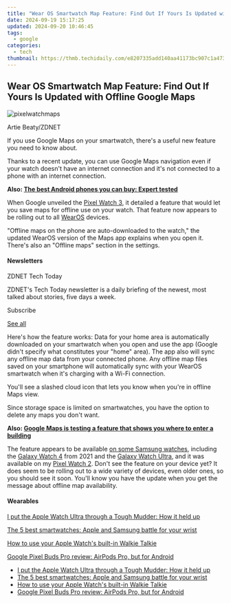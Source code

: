 ```yaml
---
title: "Wear OS Smartwatch Map Feature: Find Out If Yours Is Updated with Offline Google Maps"
date: 2024-09-19 15:17:25
updated: 2024-09-20 10:46:45
tags:
  - google
categories:
  - tech
thumbnail: https://thmb.techidaily.com/e8207335add140aa41173bc907c1a473d602bd8fa2c8281dbf1ed71dadcf9f50.jpg
---
```


## Wear OS Smartwatch Map Feature: Find Out If Yours Is Updated with Offline Google Maps

![pixelwatchmaps](https://www.zdnet.com/a/img/resize/20243bbc875b50cc68593d364b3d713b840b6115/2024/08/20/2bd6e757-8ced-4bff-8543-34e8f0870d5c/pixelwatchmaps.jpg?auto=webp&width=1280)

Artie Beaty/ZDNET

If you use Google Maps on your smartwatch, there's a useful new feature you need to know about.

Thanks to a recent update, you can use Google Maps navigation even if your watch doesn't have an internet connection and it's not connected to a phone with an internet connection. 

**Also: [The best Android phones you can buy: Expert tested](https://www.zdnet.com/article/best-android-phone/)**

When Google unveiled the [Pixel Watch 3](https://www.zdnet.com/article/google-pixel-watch-3-key-specs-features-price-and-everything-else-you-need-to-know/), it detailed a feature that would let you save maps for offline use on your watch. That feature now appears to be rolling out to all [WearOS](https://www.zdnet.com/article/5-ways-to-get-more-out-of-your-wearos-smartwatch/) devices.

"Offline maps on the phone are auto-downloaded to the watch," the updated WearOS version of the Maps app explains when you open it. There's also an "Offline maps" section in the settings. 

#### Newsletters

ZDNET Tech Today

ZDNET's Tech Today newsletter is a daily briefing of the newest, most talked about stories, five days a week.

 Subscribe

[See all](https://www.zdnet.com/newsletters/)

Here's how the feature works: Data for your home area is automatically downloaded on your smartwatch when you open and use the app (Google didn't specify what constitutes your "home" area). The app also will sync any offline map data from your connected phone. Any offline map files saved on your smartphone will automatically sync with your WearOS smartwatch when it's charging with a Wi-Fi connection.

You'll see a slashed cloud icon that lets you know when you're in offline Maps view.

Since storage space is limited on smartwatches, you have the option to delete any maps you don't want. 

**Also: [Google Maps is testing a feature that shows you where to enter a building](https://www.zdnet.com/article/google-maps-is-testing-a-feature-that-shows-you-where-to-enter-a-building/)**

The feature appears to be available [on some Samsung watches](https://www.sammobile.com/news/galaxy-watches-google-maps-offline-wear-os/), including the [Galaxy Watch 4](https://www.zdnet.com/product/samsung-galaxy-watch-4-classic/) from 2021 and the [Galaxy Watch Ultra](https://www.zdnet.com/article/ive-tested-dozens-of-smartwatches-but-im-wearing-the-galaxy-ultra-watch-long-term/), and it was available on my [Pixel Watch 2](https://www.zdnet.com/article/google-pixel-watch-2-review/). Don't see the feature on your device yet? It does seem to be rolling out to a wide variety of devices, even older ones, so you should see it soon. You'll know you have the update when you get the message about offline map availability.

#### Wearables

[I put the Apple Watch Ultra through a Tough Mudder: How it held up](https://www.zdnet.com/article/apple-watch-ultra-review/ "I put the Apple Watch Ultra through a Tough Mudder: How it held up")

[The 5 best smartwatches: Apple and Samsung battle for your wrist](https://www.zdnet.com/article/best-smartwatch/ "The 5 best smartwatches: Apple and Samsung battle for your wrist")

[How to use your Apple Watch's built-in Walkie Talkie](https://www.zdnet.com/article/how-to-use-your-apple-watchs-built-in-walkie-talkie/ "How to use your Apple Watch's built-in Walkie Talkie")

[Google Pixel Buds Pro review: AirPods Pro, but for Android](https://www.zdnet.com/article/google-pixel-buds-pro-review/ "Google Pixel Buds Pro review: AirPods Pro, but for Android")

* [I put the Apple Watch Ultra through a Tough Mudder: How it held up](https://www.zdnet.com/article/apple-watch-ultra-review/ "I put the Apple Watch Ultra through a Tough Mudder: How it held up")
* [The 5 best smartwatches: Apple and Samsung battle for your wrist](https://www.zdnet.com/article/best-smartwatch/ "The 5 best smartwatches: Apple and Samsung battle for your wrist")
* [How to use your Apple Watch's built-in Walkie Talkie](https://www.zdnet.com/article/how-to-use-your-apple-watchs-built-in-walkie-talkie/ "How to use your Apple Watch's built-in Walkie Talkie")
* [Google Pixel Buds Pro review: AirPods Pro, but for Android](https://www.zdnet.com/article/google-pixel-buds-pro-review/ "Google Pixel Buds Pro review: AirPods Pro, but for Android")

<ins class="adsbygoogle"
     style="display:block"
     data-ad-format="autorelaxed"
     data-ad-client="ca-pub-7571918770474297"
     data-ad-slot="1223367746"></ins>



<ins class="adsbygoogle"
     style="display:block"
     data-ad-client="ca-pub-7571918770474297"
     data-ad-slot="8358498916"
     data-ad-format="auto"
     data-full-width-responsive="true"></ins>

